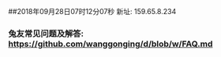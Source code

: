 ##2018年09月28日07时12分07秒 新址: 159.65.8.234
### 兔友常见问题及解答: https://github.com/wanggonging/d/blob/w/FAQ.md
